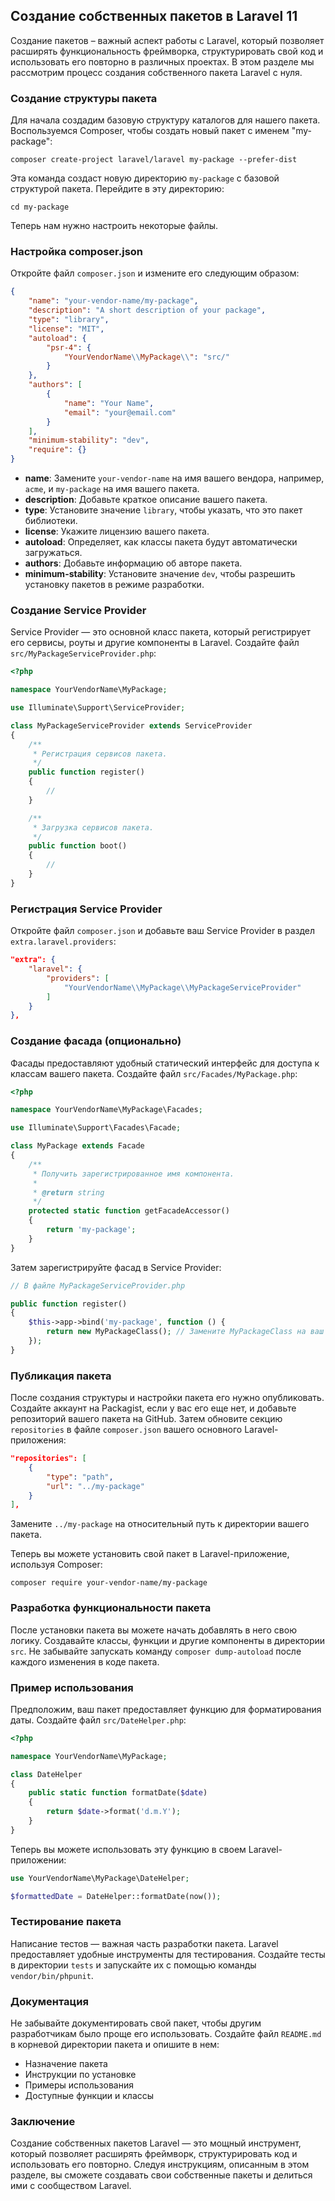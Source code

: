 ## Создание собственных пакетов в Laravel 11

Создание пакетов – важный аспект работы с Laravel, который позволяет расширять функциональность фреймворка, структурировать свой код и использовать его повторно в различных проектах. В этом разделе мы рассмотрим процесс создания собственного пакета Laravel с нуля.

### Создание структуры пакета

Для начала создадим базовую структуру каталогов для нашего пакета. Воспользуемся Composer, чтобы создать новый пакет с именем "my-package":

```
composer create-project laravel/laravel my-package --prefer-dist
```

Эта команда создаст новую директорию `my-package` с базовой структурой пакета. Перейдите в эту директорию:

```
cd my-package
```

Теперь нам нужно настроить некоторые файлы.

### Настройка composer.json

Откройте файл `composer.json` и измените его следующим образом:

```json
{
    "name": "your-vendor-name/my-package",
    "description": "A short description of your package",
    "type": "library",
    "license": "MIT",
    "autoload": {
        "psr-4": {
            "YourVendorName\\MyPackage\\": "src/"
        }
    },
    "authors": [
        {
            "name": "Your Name",
            "email": "your@email.com"
        }
    ],
    "minimum-stability": "dev",
    "require": {}
}
```

* **name**: Замените `your-vendor-name` на имя вашего вендора, например, `acme`, и `my-package` на имя вашего пакета.
* **description**: Добавьте краткое описание вашего пакета.
* **type**: Установите значение `library`, чтобы указать, что это пакет библиотеки.
* **license**: Укажите лицензию вашего пакета.
* **autoload**: Определяет, как классы пакета будут автоматически загружаться.
* **authors**: Добавьте информацию об авторе пакета.
* **minimum-stability**: Установите значение `dev`, чтобы разрешить установку пакетов в режиме разработки.

### Создание Service Provider

Service Provider — это основной класс пакета, который регистрирует его сервисы, роуты и другие компоненты в Laravel. Создайте файл `src/MyPackageServiceProvider.php`:

```php
<?php

namespace YourVendorName\MyPackage;

use Illuminate\Support\ServiceProvider;

class MyPackageServiceProvider extends ServiceProvider
{
    /**
     * Регистрация сервисов пакета.
     */
    public function register()
    {
        //
    }

    /**
     * Загрузка сервисов пакета.
     */
    public function boot()
    {
        //
    }
}
```

### Регистрация Service Provider

Откройте файл `composer.json` и добавьте ваш Service Provider в раздел `extra.laravel.providers`:

```json
"extra": {
    "laravel": {
        "providers": [
            "YourVendorName\\MyPackage\\MyPackageServiceProvider"
        ]
    }
},
```

### Создание фасада (опционально)

Фасады предоставляют удобный статический интерфейс для доступа к классам вашего пакета. Создайте файл `src/Facades/MyPackage.php`:

```php
<?php

namespace YourVendorName\MyPackage\Facades;

use Illuminate\Support\Facades\Facade;

class MyPackage extends Facade
{
    /**
     * Получить зарегистрированное имя компонента.
     *
     * @return string
     */
    protected static function getFacadeAccessor()
    {
        return 'my-package';
    }
}
```

Затем зарегистрируйте фасад в Service Provider:

```php
// В файле MyPackageServiceProvider.php

public function register()
{
    $this->app->bind('my-package', function () {
        return new MyPackageClass(); // Замените MyPackageClass на ваш главный класс
    });
}
```

### Публикация пакета

После создания структуры и настройки пакета его нужно опубликовать. Создайте аккаунт на Packagist, если у вас его еще нет, и добавьте репозиторий вашего пакета на GitHub. Затем обновите секцию `repositories` в файле `composer.json` вашего основного Laravel-приложения:

```json
"repositories": [
    {
        "type": "path",
        "url": "../my-package" 
    }
],
```

Замените `../my-package` на относительный путь к директории вашего пакета.

Теперь вы можете установить свой пакет в Laravel-приложение, используя Composer:

```
composer require your-vendor-name/my-package
```

### Разработка функциональности пакета

После установки пакета вы можете начать добавлять в него свою логику. Создавайте классы, функции и другие компоненты в директории `src`. Не забывайте запускать команду `composer dump-autoload` после каждого изменения в коде пакета.

### Пример использования

Предположим, ваш пакет предоставляет функцию для форматирования даты. Создайте файл `src/DateHelper.php`:

```php
<?php

namespace YourVendorName\MyPackage;

class DateHelper
{
    public static function formatDate($date)
    {
        return $date->format('d.m.Y');
    }
}
```

Теперь вы можете использовать эту функцию в своем Laravel-приложении:

```php
use YourVendorName\MyPackage\DateHelper;

$formattedDate = DateHelper::formatDate(now());
```

### Тестирование пакета

Написание тестов — важная часть разработки пакета. Laravel предоставляет удобные инструменты для тестирования. Создайте тесты в директории `tests` и запускайте их с помощью команды `vendor/bin/phpunit`.

### Документация

Не забывайте документировать свой пакет, чтобы другим разработчикам было проще его использовать. Создайте файл `README.md` в корневой директории пакета и опишите в нем:

* Назначение пакета
* Инструкции по установке
* Примеры использования
* Доступные функции и классы

### Заключение

Создание собственных пакетов Laravel — это мощный инструмент, который позволяет расширять фреймворк, структурировать код и использовать его повторно. Следуя инструкциям, описанным в этом разделе, вы сможете создавать свои собственные пакеты и делиться ими с сообществом Laravel.
